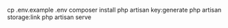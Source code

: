 cp .env.example .env
composer install
php artisan key:generate
php artisan storage:link
php artisan serve
